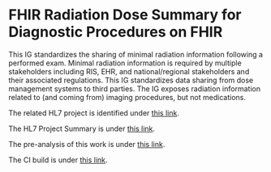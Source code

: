 # FHIR Radiation Dose Summary for Diagnostic Procedures on FHIR

This IG standardizes the sharing of minimal radiation information following a performed exam. Minimal radiation information is required by multiple stakeholders including RIS, EHR, and national/regional stakeholders and their associated regulations. This IG standardizes data sharing from dose management systems to third parties. The IG exposes radiation information related to (and coming from) imaging procedures, but not medications.

The related HL7 project is identified under [this link](http://www.hl7.org/special/Committees/projman/searchableProjectIndex.cfm?action=edit&ProjectNumber=1692).

The HL7 Project Summary is under [this link](http://www.hl7.org/special/Committees/projman/searchableProjectIndex.cfm?action=edit&ProjectNumber=1692).

The pre-analysis of this work is under [this link](https://confluence.hl7.org/display/IMIN/Radiation+Dose+Summary+for+Diagnostic+Procedures+on+FHIR).

The CI build is under [this link](https://build.fhir.org/ig/HL7/fhir-radiation-dose-summary-ig/).
